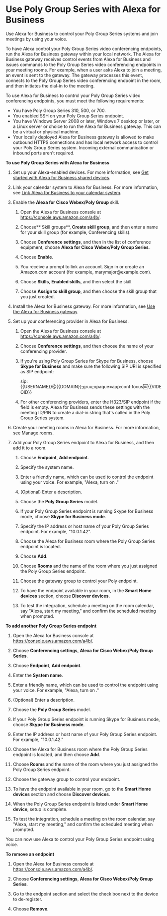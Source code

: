# Use Poly Group Series with Alexa for Business<a name="using-poly"></a>

Use Alexa for Business to control your Poly Group Series systems and join meetings by using your voice\.

To have Alexa control your Poly Group Series video conferencing endpoints, run the Alexa for Business gateway within your local network\. The Alexa for Business gateway receives control events from Alexa for Business and issues commands to the Poly Group Series video conferencing endpoints in your meeting rooms\. For example, when a user asks Alexa to join a meeting, an event is sent to the gateway\. The gateway processes this event, connects to the Poly Group Series video conferencing endpoint in the room, and then initiates the dial\-in to the meeting\. 

To use Alexa for Business to control your Poly Group Series video conferencing endpoints, you must meet the following requirements:
+ You have Poly Group Series 310, 500, or 700\.
+ You enabled SSH on your Poly Group Series endpoint\.
+ You have Windows Server 2008 or later, Windows 7 desktop or later, or a Linux server or choice to run the Alexa for Business gateway\. This can be a virtual or physical machine\.
+ Your locally deployed Alexa for Business gateway is allowed to make outbound HTTPS connections and has local network access to control your Poly Group Series system\. Incoming external communication or inbound ports aren't required\.

**To use Poly Group Series with Alexa for Business**

1. Set up your Alexa\-enabled devices\. For more information, see [Get started with Alexa for Business shared devices](getting-started.md)\.

1. Link your calendar system to Alexa for Business\. For more information, see [Link Alexa for Business to your calendar system](manage-calendaring.md)\.

1. Enable the **Alexa for Cisco Webex/Poly Group** skill\.

   1. Open the Alexa for Business console at [https://console\.aws\.amazon\.com/a4b/](https://console.aws.amazon.com/a4b/)\.

   1. Choose** Skill groups**, **Create skill group**, and then enter a name for your skill group \(for example, Conferencing skills\)\.

   1. Choose **Conference settings**, and then in the list of conference equipment, choose **Alexa for Cisco Webex/Poly Group Series**\.

   1. Choose **Enable**\.

   1. You receive a prompt to link an account\. Sign in or create an Amazon\.com account \(for example, marymajor@example\.com\)\.

   1. Choose **Skills**, **Enabled skills**, and then select the skill\.

   1. Choose **Assign to skill group**, and then choose the skill group that you just created\.

1. Install the Alexa for Business gateway\. For more information, see [Use the Alexa for Business gateway](a4b-gateway.md)\. 

1. Set up your conferencing provider in Alexa for Business\.

   1. Open the Alexa for Business console at [https://console\.aws\.amazon\.com/a4b/](https://console.aws.amazon.com/a4b/)\.

   1. Choose **Conference settings**, and then choose the name of your conferencing provider\.

   1. If you're using Poly Group Series for Skype for Business, choose **Skype for Business** and make sure the following SIP URI is specified as SIP endpoint:

      sip:\{\{USERNAME\}\}@\{\{DOMAIN\}\};gruu;opaque=app:conf:focus:id:\{\{VIDEOID\}\}

   1. For other conferencing providers, enter the H323/SIP endpoint if the field is empty\. Alexa for Business sends these settings with the meeting ID/PIN to create a dial\-in string that's called in the Poly Group Series system\.

1. Create your meeting rooms in Alexa for Business\. For more information, see [Manage rooms](manage-rooms.md)\.

1. Add your Poly Group Series endpoint to Alexa for Business, and then add it to a room\.

   1. Choose **Endpoint**, **Add endpoint**\.

   1. Specify the system name\.

   1. Enter a friendly name, which can be used to control the endpoint using your voice\. For example, "Alexa, turn on <friendly name>\."

   1. \(Optional\) Enter a description\.

   1. Choose the **Poly Group Series** model\.

   1. If your Poly Group Series endpoint is running Skype for Business mode, choose **Skype for Business mode**\.

   1. Specify the IP address or host name of your Poly Group Series endpoint\. For example, "10\.0\.1\.42"\.

   1. Choose the Alexa for Business room where the Poly Group Series endpoint is located\.

   1. Choose **Add**\.

   1. Choose **Rooms** and the name of the room where you just assigned the Poly Group Series endpoint\.

   1. Choose the gateway group to control your Poly endpoint\.

   1. To have the endpoint available in your room, in the **Smart Home devices** section, choose **Discover devices**\.

   1. To test the integration, schedule a meeting on the room calendar, say "Alexa, start my meeting," and confirm the scheduled meeting when prompted\.

**To add another Poly Group Series endpoint**

1. Open the Alexa for Business console at [https://console\.aws\.amazon\.com/a4b/](https://console.aws.amazon.com/a4b/)\.

1. Choose **Conferencing settings**, **Alexa for Cisco Webex/Poly Group Series**\.

1. Choose **Endpoint**, **Add endpoint**\. 

1. Enter the **System name**\.

1. Enter a friendly name, which can be used to control the endpoint using your voice\. For example, "Alexa, turn on <friendly name>\." 

1. \(Optional\) Enter a description\.

1. Choose the **Poly Group Series** model\. 

1. If your Poly Group Series endpoint is running Skype for Business mode, choose **Skype for Business mode**\.

1. Enter the IP address or host name of your Poly Group Series endpoint\. For example, "10\.0\.1\.42\."

1. Choose the Alexa for Business room where the Poly Group Series endpoint is located, and then choose **Add**\.

1. Choose **Rooms** and the name of the room where you just assigned the Poly Group Series endpoint\.

1. Choose the gateway group to control your endpoint\.

1. To have the endpoint available in your room, go to the **Smart Home devices** section and choose **Discover devices**\.

1. When the Poly Group Series endpoint is listed under **Smart Home device**, setup is complete\. 

1. To test the integration, schedule a meeting on the room calendar, say "Alexa, start my meeting," and confirm the scheduled meeting when prompted\.

You can now use Alexa to control your Poly Group Series endpoint using voice\.

**To remove an endpoint**

1. Open the Alexa for Business console at [https://console\.aws\.amazon\.com/a4b/](https://console.aws.amazon.com/a4b/)\.

1. Choose **Conferencing settings**, **Alexa for Cisco Webex/Poly Group Series**\.

1. Go to the endpoint section and select the check box next to the device to de\-register\. 

1. Choose **Remove**\.